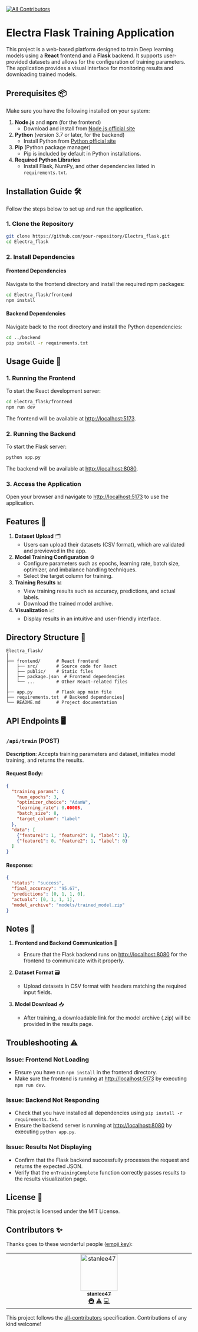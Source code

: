 
<!-- ALL-CONTRIBUTORS-BADGE:START - Do not remove or modify this section -->
[![All Contributors](https://img.shields.io/badge/all_contributors-1-orange.svg?style=flat-square)](#contributors-)
<!-- ALL-CONTRIBUTORS-BADGE:END -->
# Electra Flask Training Application

This project is a web-based platform designed to train Deep learning models using a **React** frontend and a **Flask** backend. It supports user-provided datasets and allows for the configuration of training parameters. The application provides a visual interface for monitoring results and downloading trained models.

## Prerequisites 📦

Make sure you have the following installed on your system:

1. **Node.js** and **npm** (for the frontend)
   - Download and install from [Node.js official site](https://nodejs.org/)
2. **Python** (version 3.7 or later, for the backend)
   - Install Python from [Python official site](https://www.python.org/)
3. **Pip** (Python package manager)
   - Pip is included by default in Python installations.
4. **Required Python Libraries**
   - Install Flask, NumPy, and other dependencies listed in `requirements.txt`.

## Installation Guide 🛠️

Follow the steps below to set up and run the application.

### 1. Clone the Repository

```bash
git clone https://github.com/your-repository/Electra_flask.git
cd Electra_flask
```

### 2. Install Dependencies

#### Frontend Dependencies

Navigate to the frontend directory and install the required npm packages:

```bash
cd Electra_flask/frontend
npm install
```

#### Backend Dependencies

Navigate back to the root directory and install the Python dependencies:

```bash
cd ../backend
pip install -r requirements.txt
```

## Usage Guide 🚀

### 1. Running the Frontend

To start the React development server:

```bash
cd Electra_flask/frontend
npm run dev
```

The frontend will be available at [http://localhost:5173](http://localhost:5173).

### 2. Running the Backend

To start the Flask server:

```bash
python app.py
```

The backend will be available at [http://localhost:8080](http://localhost:8080).

### 3. Access the Application

Open your browser and navigate to [http://localhost:5173](http://localhost:5173) to use the application.

## Features 🌟

1. **Dataset Upload** 🗂️
   - Users can upload their datasets (CSV format), which are validated and previewed in the app.
2. **Model Training Configuration** ⚙️
   - Configure parameters such as epochs, learning rate, batch size, optimizer, and imbalance handling techniques.
   - Select the target column for training.
3. **Training Results** 📊
   - View training results such as accuracy, predictions, and actual labels.
   - Download the trained model archive.
4. **Visualization** 📈
   - Display results in an intuitive and user-friendly interface.

## Directory Structure 📁

```plaintext
Electra_flask/
│
├── frontend/      # React frontend
│   ├── src/       # Source code for React
│   ├── public/    # Static files
│   ├── package.json  # Frontend dependencies
│   └── ...        # Other React-related files
│
├── app.py         # Flask app main file
├── requirements.txt  # Backend dependencies│
└── README.md      # Project documentation
```

## API Endpoints 🖥️

### `/api/train` (POST)

**Description**: Accepts training parameters and dataset, initiates model training, and returns the results.

#### Request Body:
```json
{
  "training_params": {
    "num_epochs": 3,
    "optimizer_choice": "AdamW",
    "learning_rate": 0.00005,
    "batch_size": 8,
    "target_column": "label"
  },
  "data": [
    {"feature1": 1, "feature2": 0, "label": 1},
    {"feature1": 0, "feature2": 1, "label": 0}
  ]
}
```

#### Response:
```json
{
  "status": "success",
  "final_accuracy": "95.67",
  "predictions": [0, 1, 1, 0],
  "actuals": [0, 1, 1, 1],
  "model_archive": "models/trained_model.zip"
}
```

## Notes 📝

1. **Frontend and Backend Communication** 🔗
   - Ensure that the Flask backend runs on [http://localhost:8080](http://localhost:8080) for the frontend to communicate with it properly.
   
2. **Dataset Format** 🗃️
   - Upload datasets in CSV format with headers matching the required input fields.
   
3. **Model Download** 📥
   - After training, a downloadable link for the model archive (.zip) will be provided in the results page.

## Troubleshooting ⚠️

### Issue: Frontend Not Loading

- Ensure you have run `npm install` in the frontend directory.
- Make sure the frontend is running at [http://localhost:5173](http://localhost:5173) by executing `npm run dev`.

### Issue: Backend Not Responding

- Check that you have installed all dependencies using `pip install -r requirements.txt`.
- Ensure the backend server is running at [http://localhost:8080](http://localhost:8080) by executing `python app.py`.

### Issue: Results Not Displaying

- Confirm that the Flask backend successfully processes the request and returns the expected JSON.
- Verify that the `onTrainingComplete` function correctly passes results to the results visualization page.

## License 📝

This project is licensed under the MIT License.


## Contributors ✨

Thanks goes to these wonderful people ([emoji key](https://allcontributors.org/docs/en/emoji-key)):

<!-- ALL-CONTRIBUTORS-LIST:START - Do not remove or modify this section -->
<!-- prettier-ignore-start -->
<!-- markdownlint-disable -->
<table>
  <tbody>
    <tr>
      <td align="center" valign="top" width="14.28%"><a href="https://github.com/stanlee47"><img src="https://avatars.githubusercontent.com/u/116173029?v=4?s=100" width="100px;" alt="stanlee47"/><br /><sub><b>stanlee47</b></sub></a><br /><a href="#infra-stanlee47" title="Infrastructure (Hosting, Build-Tools, etc)">🚇</a> <a href="https://github.com/asta-maxx/ELECTRA-Flask/commits?author=stanlee47" title="Tests">⚠️</a> <a href="https://github.com/asta-maxx/ELECTRA-Flask/commits?author=stanlee47" title="Code">💻</a></td>
    </tr>
  </tbody>
</table>

<!-- markdownlint-restore -->
<!-- prettier-ignore-end -->

<!-- ALL-CONTRIBUTORS-LIST:END -->

This project follows the [all-contributors](https://github.com/all-contributors/all-contributors) specification. Contributions of any kind welcome!

